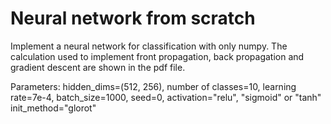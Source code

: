 # Neural network from scratch


Implement a neural network for classification with only numpy. 
The calculation used to implement front propagation, back propagation and gradient descent are shown in the pdf file.

Parameters:
hidden_dims=(512, 256),
number of classes=10,
learning rate=7e-4,
batch_size=1000,
seed=0,
activation="relu", "sigmoid" or "tanh"
init_method="glorot"
